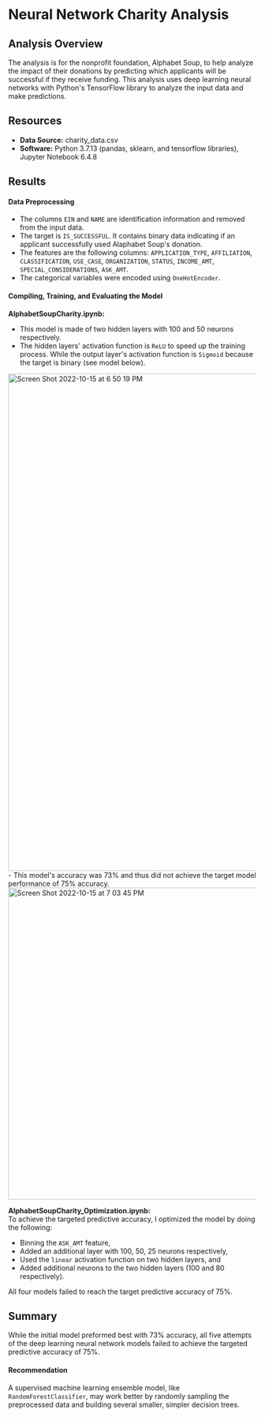 # Neural Network Charity Analysis

## Analysis Overview
The analysis is for the nonprofit foundation, Alphabet Soup, to help analyze the impact of their donations by predicting which applicants will be successful if they receive funding. This analysis uses deep learning neural networks with Python's TensorFlow library to analyze the input data and make predictions.

## Resources
- **Data Source:** charity_data.csv
- **Software:** Python 3.7.13 (pandas, sklearn, and tensorflow libraries), Jupyter Notebook 6.4.8

## Results

#### Data Preprocessing
- The columns `EIN` and `NAME` are identification information and removed from the input data.
- The target is `IS_SUCCESSFUL`. It contains binary data indicating if an applicant successfully used Alaphabet Soup's donation. 
- The features are the following columns: `APPLICATION_TYPE`, `AFFILIATION`, `CLASSIFICATION`, `USE_CASE`, `ORGANIZATION`, `STATUS`, `INCOME_AMT`, `SPECIAL_CONSIDERATIONS`, `ASK_AMT`.
- The categorical variables were encoded using `OneHotEncoder`.

#### Compiling, Training, and Evaluating the Model
**AlphabetSoupCharity.ipynb:** <br>
- This model is made of two hidden layers with 100 and 50 neurons respectively.
- The hidden layers' activation function is `ReLU` to speed up the training process. While the output layer's activation function is `Sigmoid` because the target is binary (see model below). 
<img width="1008" alt="Screen Shot 2022-10-15 at 6 50 19 PM" src="https://user-images.githubusercontent.com/106405775/196011826-ba314484-1723-4162-9bd6-59529fd52e4d.png">
- This model's accuracy was 73% and thus did not achieve the target model performance of 75% accuracy. 
<img width="632" alt="Screen Shot 2022-10-15 at 7 03 45 PM" src="https://user-images.githubusercontent.com/106405775/196011891-b612489b-11f6-4564-9189-02e4a6b8a400.png"> 

**AlphabetSoupCharity_Optimization.ipynb:** <br>
To achieve the targeted predictive accuracy, I optimized the model by doing the following: 
- Binning the `ASK_AMT` feature,
- Added an additional layer with 100, 50, 25 neurons respectively,
- Used the `linear` activation function on two hidden layers, and
- Added additional neurons to the two hidden layers (100 and 80 respectively). <br>

All four models failed to reach the target predictive accuracy of 75%. 

## Summary
While the initial model preformed best with 73% accuracy, all five attempts of the deep learning neural network models failed to achieve the targeted predictive accuracy of 75%. 

#### Recommendation
A supervised machine learning ensemble model, like `RandomForestClassifier`, may work better by randomly sampling the preprocessed data and building several smaller, simpler decision trees. 
